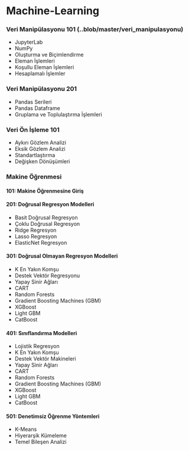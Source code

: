 # Machine-Learning

### Veri Manipülasyonu 101 (..blob/master/veri_manipulasyonu)
* JupyterLab
* NumPy
* Oluşturma ve Biçimlendirme
* Eleman İşlemleri
* Koşullu Eleman İşlemleri
* Hesaplamalı İşlemler

### Veri Manipülasyonu 201
* Pandas Serileri
* Pandas Dataframe
* Gruplama ve Toplulaştırma İşlemleri

### Veri Ön İşleme 101
* Aykırı Gözlem Analizi 
* Eksik Gözlem Analizi 
* Standartlaştırma 
* Değişken Dönüşümleri

### Makine Öğrenmesi
#### 101: Makine Öğrenmesine Giriş

#### 201: Doğrusal Regresyon Modelleri
* Basit Doğrusal Regresyon
* Çoklu Doğrusal Regresyon
* Ridge Regresyon
* Lasso Regresyon
* ElasticNet Regresyon

#### 301: Doğrusal Olmayan Regresyon Modelleri
* K En Yakın Komşu
* Destek Vektör Regresyonu
* Yapay Sinir Ağları 
* CART   
* Random Forests
* Gradient Boosting Machines (GBM)
* XGBoost
* Light GBM
* CatBoost

#### 401: Sınıflandırma Modelleri
* Lojistik Regresyon
* K En Yakın Komşu
* Destek Vektör Makineleri
* Yapay Sinir Ağları
* CART
* Random Forests
* Gradient Boosting Machines (GBM)
* XGBoost
* Light GBM
* CatBoost

#### 501: Denetimsiz Öğrenme Yöntemleri
* K-Means
* Hiyerarşik Kümeleme
* Temel Bileşen Analizi
